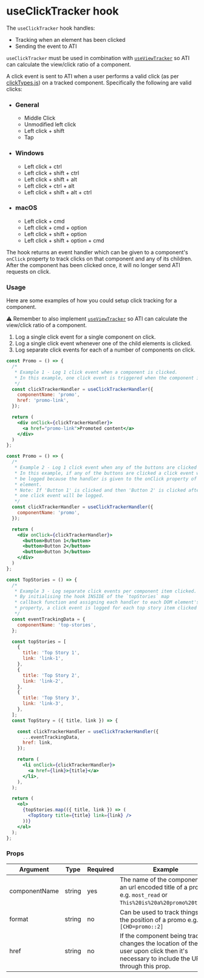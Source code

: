 # useClickTracker hook

The `useClickTracker` hook handles:

- Tracking when an element has been clicked
- Sending the event to ATI

`useClickTracker` must be used in combination with [`useViewTracker`](https://github.com/bbc/simorgh/blob/latest/src/app/hooks/useViewTracker/index.jsx) so ATI can calculate the view/click ratio of a component.

A click event is sent to ATI when a user performs a valid click (as per [clickTypes.js](./clickTypes.js)) on a tracked component. Specifically the following are valid clicks:

- ### General
  - Middle Click
  - Unmodified left click
  - Left click + shift
  - Tap
- ### Windows
  - Left click + ctrl
  - Left click + shift + ctrl
  - Left click + shift + alt
  - Left click + ctrl + alt
  - Left click + shift + alt + ctrl
- ### macOS
  - Left click + cmd
  - Left click + cmd + option
  - Left click + shift + option
  - Left click + shift + option + cmd

The hook returns an event handler which can be given to a component's `onClick` property to track clicks on that component and any of its children. After the component has been clicked once, it will no longer send ATI requests on click.

### Usage

Here are some examples of how you could setup click tracking for a component.

⚠️ Remember to also implement [`useViewTracker`](https://github.com/bbc/simorgh/blob/latest/src/app/hooks/useViewTracker/index.jsx) so ATI can calculate the view/click ratio of a component.

1. Log a single click event for a single component on click.
2. Log a single click event whenever one of the child elements is clicked.
3. Log separate click events for each of a number of components on click.

```jsx
const Promo = () => {
  /*
   * Example 1 - Log 1 click event when a component is clicked.
   * In this example, one click event is triggered when the component is clicked.
   */
  const clickTrackerHandler = useClickTrackerHandler({
    componentName: 'promo',
    href: 'promo-link',
  });

  return (
    <div onClick={clickTrackerHandler}>
      <a href="promo-link">Promoted content</a>
    </div>
  )
};

const Promo = () => {
  /*
   * Example 2 - Log 1 click event when any of the buttons are clicked
   * In this example, if any of the buttons are clicked a click event will
   * be logged because the handler is given to the onClick property of the parent
   * element.
   * Note: If 'Button 1' is clicked and then 'Button 2' is clicked afterwards, only
   * one click event will be logged.
   */
  const clickTrackerHandler = useClickTrackerHandler({
    componentName: 'promo',
  });

  return (
    <div onClick={clickTrackerHandler}>
      <button>Button 1</button>
      <button>Button 2</button>
      <button>Button 3</button>
    </div>
  )
};

const TopStories = () => {
  /*
   * Example 3 - Log separate click events per component item clicked.
   * By initialising the hook INSIDE of the `topStories` map
   * callback function and assigning each handler to each DOM element's onClick
   * property, a click event is logged for each top story item clicked
   */
  const eventTrackingData = {
    componentName: 'top-stories',
  };

  const topStories = [
    {
      title: 'Top Story 1',
      link: 'link-1',
    },
    {
      title: 'Top Story 2',
      link: 'link-2',
    },
    {
      title: 'Top Story 3',
      link: 'link-3',
    },
  ];
  const TopStory = ({ title, link }) => {

    const clickTrackerHandler = useClickTrackerHandler({
      ...eventTrackingData,
      href: link,
    });

    return (
      <li onClick={clickTrackerHandler}>
        <a href={link}>{title}</a>
      </li>,
    ),
  );

  return (
    <ol>
      {topStories.map(({ title, link }) => (
        <TopStory title={title} link={link} />
      ))}
    </ol>
  );
};
```

### Props

| Argument      | Type   | Required | Example                                                                                                                              |
| ------------- | ------ | -------- | ------------------------------------------------------------------------------------------------------------------------------------ |
| componentName | string | yes      | The name of the component or an url encoded title of a promo e.g. `most_read` or `This%20is%20a%20promo%20title`.                    |
| format        | string | no       | Can be used to track things like the position of a promo e.g. `[CHD=promo::2]`                                                       |
| href          | string | no       | If the component being tracked changes the location of the user upon click then it's necessary to include the URL through this prop. |
